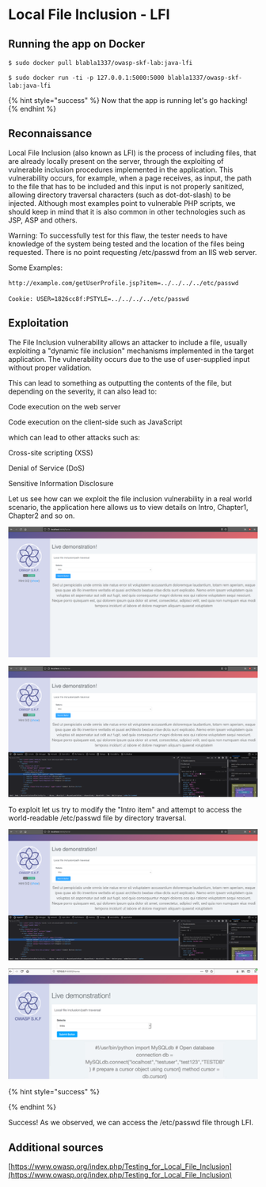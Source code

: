 # Local File Inclusion - LFI

## Running the app on Docker

```
$ sudo docker pull blabla1337/owasp-skf-lab:java-lfi
```

```
$ sudo docker run -ti -p 127.0.0.1:5000:5000 blabla1337/owasp-skf-lab:java-lfi
```

{% hint style="success" %}
Now that the app is running let's go hacking!
{% endhint %}

## Reconnaissance

Local File Inclusion (also known as LFI) is the process of including files, that are already locally present on the server, through the exploiting of vulnerable inclusion procedures implemented in the application. This vulnerability occurs, for example, when a page receives, as input, the path to the file that has to be included and this input is not properly sanitized, allowing directory traversal characters (such as dot-dot-slash) to be injected. Although most examples point to vulnerable PHP scripts, we should keep in mind that it is also common in other technologies such as JSP, ASP and others.

Warning: To successfully test for this flaw, the tester needs to have knowledge of the system being tested and the location of the files being requested. There is no point requesting /etc/passwd from an IIS web server.

Some Examples:

```
http://example.com/getUserProfile.jsp?item=../../../../etc/passwd

Cookie: USER=1826cc8f:PSTYLE=../../../../etc/passwd
```

## Exploitation

The File Inclusion vulnerability allows an attacker to include a file, usually exploiting a "dynamic file inclusion" mechanisms implemented in the target application. The vulnerability occurs due to the use of user-supplied input without proper validation.

This can lead to something as outputting the contents of the file, but depending on the severity, it can also lead to:

Code execution on the web server

Code execution on the client-side such as JavaScript

which can lead to other attacks such as:

Cross-site scripting (XSS)

Denial of Service (DoS)

Sensitive Information Disclosure

Let us see how can we exploit the file inclusion vulnerability in a real world scenario, the application here allows us to view details on Intro, Chapter1, Chapter2 and so on.

![](../../.gitbook/assets/java/LFI/1.png)

![](../../.gitbook/assets/java/LFI/2.png)

To exploit let us try to modify the "Intro item" and attempt to access the world-readable /etc/passwd file by directory traversal.

![](../../.gitbook/assets/java/LFI/3.png)

![](../../.gitbook/assets/java/LFI/4.png)

{% hint style="success" %}

{% endhint %}

Success! As we observed, we can access the /etc/passwd file through LFI.

## Additional sources

[https://www.owasp.org/index.php/Testing_for_Local_File_Inclusion](https://www.owasp.org/index.php/Testing_for_Local_File_Inclusion)
